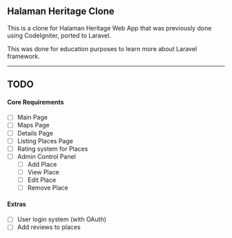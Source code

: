 ## Halaman Heritage Clone

This is a clone for Halaman Heritage Web App that was previously done using CodeIgniter, ported to Laravel.

This was done for education purposes to learn more about Laravel framework.

- - -

TODO
----

#### Core Requirements ####
- [ ] Main Page
- [ ] Maps Page
- [ ] Details Page
- [ ] Listing Places Page
- [ ] Rating system for Places
- [ ] Admin Control Panel
    - [ ] Add Place
    - [ ] View Place
    - [ ] Edit Place
    - [ ] Remove Place

#### Extras ####
- [ ] User login system (with OAuth)
- [ ] Add reviews to places
